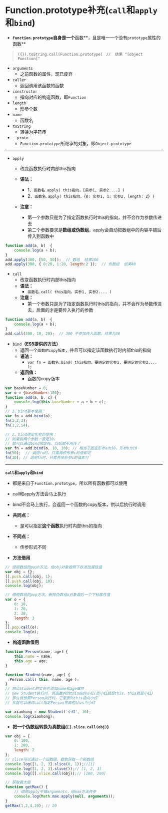 # Function.prototype补充(`call`和`apply`和`bind`)
- **`Function.prototype`自身是一个**函数**，且是唯一一个没有`prototype`属性的函数**
> `({}).toString.call(Function.prototype) `
> `//  结果 "[object Function]"`

- `arguments`
  - 之前函数的属性，现已废弃
- `caller`
  - 返回调用该函数的函数
- `constructor`
  - 指向对应的构造函数，即`Function`
- `length`
  - 形参个数
- `name`
  - 函数名
- `toString`
  - 转换为字符串
- `__proto__`
  - `Function.prototype`所继承的对象，即`Object.prototype`

---

- `apply`
  - 改变函数执行时内部this指向
  - **语法：**
    - 1、`函数名.apply( this指向，[实参1, 实参2....] )`
    - 2、`函数名.apply( this指向，{0: 实参1, 1: 实参2, length: 2} )`

  - **注意：**
    - 第一个参数只是为了指定函数执行时this的指向，并不会作为参数传进去
    - 第二个参数要求是**数组或伪数组**，apply会自动把数组中的内容平铺后传入到函数中

```javascript
function add(a, b)  {
    console.log(a + b);
}
add.apply(300, [50, 50]);  // 数组  结果100
add.apply(300, { 0:20, 1:20, length:2 });  // 伪数组  结果40
```

- `call`
  - 改变函数执行时内部this指向
  - **语法：**
    - `函数名.call( this指向，实参1, 实参2.... )`
  - **注意：**
    - 第一个参数只是为了指定函数执行时this的指向，并不会作为参数传进去，后面的才是要传入执行的参数

```javascript
function add(a, b)  {
    console.log(a + b);
}
add.call(300, 10, 20);  // 300 不参加传入函数，结果为30
```

- `bind`**（ES5提供的方法）**
  - 返回一个`函数的copy版本`，并且可以指定该函数执行时内部this的指向
  - **语法：**
    - `var fn = 函数名.bind( this指向，要绑定的实参1, 要绑定的实参2.... );`
  - **返回值：**
    - 函数的copy版本

```javascript
var baseNumber = 0;
var o = {baseNumber:100};
function add(a, b, c) {
    console.log(this.baseNumber + a + b + c);
}
// 1、bind基本使用：
var fn = add.bind(o);
fn(1,2,3);
fn(1,2,54);

// 2、bind绑定实参的使用：
// 如果前两个参数一直是10，
// 就可以通过bind绑定死，以后就不用传了
var fn = add.bind(o, 10, 10); // 相当于固定形参a为10，形参b为10
fn(50);  // 调用fn时，只需再传形参c的值即可
fn(30); // 调用fn时，只需再传形参c的值即可
```

---

**`call`和`apply`和`bind`**
- 都是来自于`Function.prototype`，所以所有函数都可以使用
- call和apply方法会马上执行
- bind不会马上执行，会返回一个函数的copy版本，供以后执行时调用
- **共同点：**
  - 是可以指定**这个函数**执行时内部this的指向

- **不同点：**
  - 传参形式不同


- **方法借用**
```javascript
// 借用数组的push方法，给obj对象按照下标添加属性值
var obj = {};
[].push.call(obj, 1);
[].push.call(obj, 10);
console.log(obj);

// 借用数组的pop方法，删除伪数组o对象最后一个下标属性值
var o = {
    0: 10,
    1: 20,
    2: 30,
    length: 3
};
[].pop.call(o);
console.log(o);
```

- **构造函数借用**
```javascript
function Person(name, age) {
    this.name = name;
    this.age = age;
}

function Student(name, age) {
  Person.call( this, name, age );
}
// 想给Student的实例也添加name和age属性
// new Student执行时，其函数内的this指向小红(即小红就是this，this就是小红)
// 那么我想要Person执行时，它里面的this指向小红
// 我就可以通过call指定Person里面的this为小红

var xiaohong = new Student('小红', 16);
console.log(xiaohong);
```

- **把一个伪数组转换为真数组(`[].slice.call(obj)`)**
```javascript
var obj = {
    0: 100,
    1: 200,
    length: 2
};
// slice可以通过一个旧数组，截取获取一个新数组
console.log([1, 2, 3].slice(0, 1));//[1]
console.log([1, 2, 3].slice());// [1, 2, 3]
console.log([].slice.call(obj));// [100, 200]

// 获取最大值
function getMax() {
    // 借用apply平铺arguments，给max方法传参
    console.log(Math.max.apply(null, arguments));
}
getMax(1,2,4,20); // 20
```